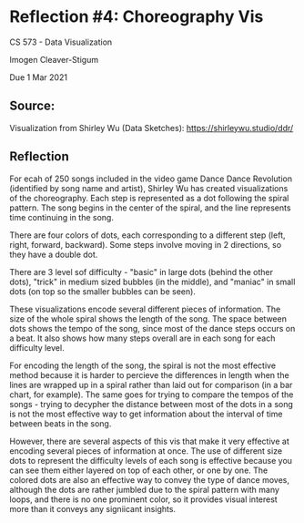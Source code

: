 Reflection #4: Choreography Vis
===
CS 573 - Data Visualization

Imogen Cleaver-Stigum

Due 1 Mar 2021

Source: 
---
Visualization from Shirley Wu (Data Sketches): https://shirleywu.studio/ddr/

Reflection 
--- 

For ecah of 250 songs included in the video game Dance Dance Revolution (identified by song name and artist), Shirley Wu has created visualizations of the choreography. Each step is represented as a dot following the spiral pattern. The song begins in the center of the spiral, and the line represents time continuing in the song. 

There are four colors of dots, each corresponding to a different step (left, right, forward, backward). Some steps involve moving in 2 directions, so they have a double dot. 

There are 3 level sof difficulty - "basic" in large dots (behind the other dots), "trick" in medium sized bubbles (in the middle), and "maniac" in small dots (on top so the smaller bubbles can be seen). 

These visualizations encode several different pieces of information. The size of the whole spiral shows the length of the song. The space between dots shows the tempo of the song, since most of the dance steps occurs on a beat. It also shows how many steps overall are in each song for each difficulty level. 

For encoding the length of the song, the spiral is not the most effective method because it is harder to percieve the differences in length when the lines are wrapped up in a spiral rather than laid out for comparison (in a bar chart, for example). The same goes for trying to compare the tempos of the songs - trying to decypher the distance between most of the dots in a song is not the most effective way to get information about the interval of time between beats in the song. 

However, there are several aspects of this vis that make it very effective at encoding several pieces of information at once. The use of different size dots to represent the difficulty levels of each song is effective because you can see them either layered on top of each other, or one by one. The colored dots are also an effective way to convey the type of dance moves, although the dots are rather jumbled due to the spiral pattern with many loops, and there is no one prominent color, so it provides visual interest more than it conveys any signiicant insights. 
